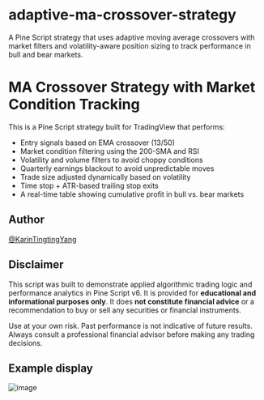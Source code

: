 # adaptive-ma-crossover-strategy
A Pine Script strategy that uses adaptive moving average crossovers with market filters and volatility-aware position sizing to track performance in bull and bear markets.

# MA Crossover Strategy with Market Condition Tracking

This is a Pine Script strategy built for TradingView that performs:
- Entry signals based on EMA crossover (13/50)
- Market condition filtering using the 200-SMA and RSI
- Volatility and volume filters to avoid choppy conditions
- Quarterly earnings blackout to avoid unpredictable moves
- Trade size adjusted dynamically based on volatility
- Time stop + ATR-based trailing stop exits
- A real-time table showing cumulative profit in bull vs. bear markets

## Author
[@KarinTingtingYang](https://github.com/KarinTingtingYang)

## Disclaimer
This script was built to demonstrate applied algorithmic trading logic and performance analytics in Pine Script v6. It is provided for **educational and informational purposes only**. It does **not constitute financial advice** or a recommendation to buy or sell any securities or financial instruments. 

Use at your own risk. Past performance is not indicative of future results. Always consult a professional financial advisor before making any trading decisions.

## Example display
![image](https://github.com/user-attachments/assets/45c4b651-5e4c-451a-a083-6b3857295d1f)
